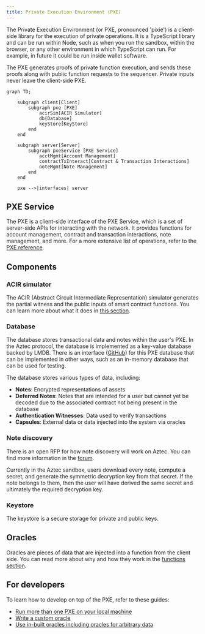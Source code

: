 ```yaml
---
title: Private Execution Environment (PXE)
---
```


The Private Execution Environment (or PXE, pronounced 'pixie') is a client-side library for the execution of private operations. It is a TypeScript library and can be run within Node, such as when you run the sandbox, within the browser, or any other environment in which TypeScript can run. For example, in future it could be run inside wallet software.

The PXE generates proofs of private function execution, and sends these proofs along with public function requests to the sequencer. Private inputs never leave the client-side PXE.

```mermaid
graph TD;

    subgraph client[Client]
        subgraph pxe [PXE]
            acirSim[ACIR Simulator]
            db[Database]
            keyStore[KeyStore]
        end
    end

    subgraph server[Server]
        subgraph pxeService [PXE Service]
            acctMgmt[Account Management]
            contractTxInteract[Contract & Transaction Interactions]
            noteMgmt[Note Management]
        end
    end

    pxe -->|interfaces| server

```

## PXE Service 

The PXE is a client-side interface of the PXE Service, which is a set of server-side APIs for interacting with the network. It provides functions for account management, contract and transaction interactions, note management, and more. For a more extensive list of operations, refer to the [PXE reference](../../apis/pxe/index.md).

## Components

### ACIR simulator

The ACIR (Abstract Circuit Intermediate Representation) simulator generates the partial witness and the public inputs of smart contract functions. You can learn more about what it does in [this section](./acir_simulator.md).

### Database

The database stores transactional data and notes within the user's PXE. In the Aztec protocol, the database is implemented as a key-value database backed by LMDB. There is an interface ([GitHub](https://github.com/AztecProtocol/aztec-packages/blob/ca8b5d9dbff8d8062dbf1cb1bd39d93a4a636e86/yarn-project/pxe/src/database/pxe_database.ts)) for this PXE database that can be implemented in other ways, such as an in-memory database that can be used for testing.

The database stores various types of data, including:

- **Notes**: Encrypted representations of assets 
- **Deferred Notes**: Notes that are intended for a user but cannot yet be decoded due to the associated contract not being present in the database
- **Authentication Witnesses**: Data used to verify transactions
- **Capsules**: External data or data injected into the system via oracles

### Note discovery

There is an open RFP for how note discovery will work on Aztec. You can find more information in the [forum](https://forum.aztec.network/t/request-for-proposals-note-discovery-protocol/2584).

Currently in the Aztec sandbox, users download every note, compute a secret, and generate the symmetric decryption key from that secret. If the note belongs to them, then the user will have derived the same secret and ultimately the required decryption key.


### Keystore

The keystore is a secure storage for private and public keys. 


## Oracles

Oracles are pieces of data that are injected into a function from the client side. You can read more about why and how they work in the [functions section](https://docs.aztec.network/dev_docs/contracts/syntax/functions#oracle-functions).

## For developers
To learn how to develop on top of the PXE, refer to these guides:
* [Run more than one PXE on your local machine](../../dev_docs/pxe/run_more_than_one_pxe_sandbox.md)
* [Write a custom oracle](../../dev_docs/pxe/custom_oracles.md)
* [Use in-built oracles including oracles for arbitrary data](../../dev_docs/contracts/syntax/oracles.md)
